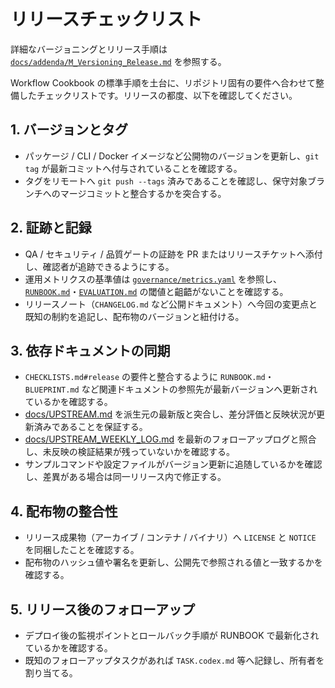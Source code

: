 # リリースチェックリスト

詳細なバージョニングとリリース手順は [`docs/addenda/M_Versioning_Release.md`](addenda/M_Versioning_Release.md) を参照する。

Workflow Cookbook の標準手順を土台に、リポジトリ固有の要件へ合わせて整備したチェックリストです。リリースの都度、以下を確認してください。

## 1. バージョンとタグ

- パッケージ / CLI / Docker イメージなど公開物のバージョンを更新し、`git tag` が最新コミットへ付与されていることを確認する。
- タグをリモートへ `git push --tags` 済みであることを確認し、保守対象ブランチへのマージコミットと整合するかを突合する。

## 2. 証跡と記録

- QA / セキュリティ / 品質ゲートの証跡を PR またはリリースチケットへ添付し、確認者が追跡できるようにする。
- 運用メトリクスの基準値は [`governance/metrics.yaml`](../governance/metrics.yaml) を参照し、
  [`RUNBOOK.md`](../RUNBOOK.md)・[`EVALUATION.md`](../EVALUATION.md) の閾値と齟齬がないことを確認する。
- リリースノート（`CHANGELOG.md` など公開ドキュメント）へ今回の変更点と既知の制約を追記し、配布物のバージョンと紐付ける。

## 3. 依存ドキュメントの同期

- `CHECKLISTS.md#release` の要件と整合するように `RUNBOOK.md`・`BLUEPRINT.md` など関連ドキュメントの参照先が最新バージョンへ更新されているかを確認する。
- [docs/UPSTREAM.md](UPSTREAM.md) を派生元の最新版と突合し、差分評価と反映状況が更新済みであることを保証する。
- [docs/UPSTREAM_WEEKLY_LOG.md](UPSTREAM_WEEKLY_LOG.md) を最新のフォローアップログと照合し、未反映の検証結果が残っていないかを確認する。
- サンプルコマンドや設定ファイルがバージョン更新に追随しているかを確認し、差異がある場合は同一リリース内で修正する。

## 4. 配布物の整合性

- リリース成果物（アーカイブ / コンテナ / バイナリ）へ `LICENSE` と `NOTICE` を同梱したことを確認する。
- 配布物のハッシュ値や署名を更新し、公開先で参照される値と一致するかを確認する。

## 5. リリース後のフォローアップ

- デプロイ後の監視ポイントとロールバック手順が RUNBOOK で最新化されているかを確認する。
- 既知のフォローアップタスクがあれば `TASK.codex.md` 等へ記録し、所有者を割り当てる。
